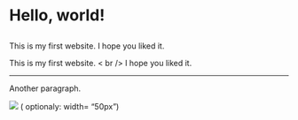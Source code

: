 <!html> 
<head>
	<title>Hello, world!</title>
</head>

<body>
		<h1> Hello, world!</h1>
		<h2></h2>
		<h3></h3>
		<h4></h4>
		<p>This is my first website. I hope you liked it. </p> 
		<p>This is my first website. < br /> I hope you liked it. </p> 
		<hr />
		<p>Another paragraph.</p>
		<img src = ”c:\documents\image.png”/> ( optionaly: width= “50px”)
</body>
</html>
